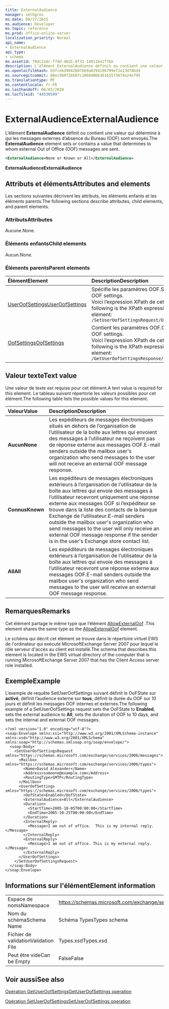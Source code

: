 ```yaml
---
title: ExternalAudience
manager: sethgros
ms.date: 09/17/2015
ms.audience: Developer
ms.topic: reference
ms.prod: office-online-server
localization_priority: Normal
api_name:
- ExternalAudience
api_type:
- schema
ms.assetid: 79dc2a4c-f7dd-46d1-8f31-149116e1f76e
description: L’élément ExternalAudience définit ou contient une valeur qui détermine à qui les messages externes d’absence du Bureau (OOF) sont envoyés.
ms.openlocfilehash: b3fcebd9042b07bb9a8294196799ef2a13d78bdd
ms.sourcegitcommit: 88ec988f2bb67c1866d06b361615f3674a24e795
ms.translationtype: MT
ms.contentlocale: fr-FR
ms.lasthandoff: 06/03/2020
ms.locfileid: "44530599"
---
```

# <a name="externalaudience"></a><span data-ttu-id="91b27-103">ExternalAudience</span><span class="sxs-lookup"><span data-stu-id="91b27-103">ExternalAudience</span></span>

<span data-ttu-id="91b27-104">L’élément **ExternalAudience** définit ou contient une valeur qui détermine à qui les messages externes d’absence du Bureau (OOF) sont envoyés.</span><span class="sxs-lookup"><span data-stu-id="91b27-104">The **ExternalAudience** element sets or contains a value that determines to whom external Out of Office (OOF) messages are sent.</span></span> 
  
```xml
<ExternalAudience>None or Known or All</ExternalAudience>
```

 <span data-ttu-id="91b27-105">**ExternalAudience**</span><span class="sxs-lookup"><span data-stu-id="91b27-105">**ExternalAudience**</span></span>
## <a name="attributes-and-elements"></a><span data-ttu-id="91b27-106">Attributs et éléments</span><span class="sxs-lookup"><span data-stu-id="91b27-106">Attributes and elements</span></span>

<span data-ttu-id="91b27-107">Les sections suivantes décrivent les attributs, les éléments enfants et les éléments parents.</span><span class="sxs-lookup"><span data-stu-id="91b27-107">The following sections describe attributes, child elements, and parent elements.</span></span>
  
### <a name="attributes"></a><span data-ttu-id="91b27-108">Attributs</span><span class="sxs-lookup"><span data-stu-id="91b27-108">Attributes</span></span>

<span data-ttu-id="91b27-109">Aucune.</span><span class="sxs-lookup"><span data-stu-id="91b27-109">None.</span></span>
  
### <a name="child-elements"></a><span data-ttu-id="91b27-110">Éléments enfants</span><span class="sxs-lookup"><span data-stu-id="91b27-110">Child elements</span></span>

<span data-ttu-id="91b27-111">Aucun.</span><span class="sxs-lookup"><span data-stu-id="91b27-111">None.</span></span>
  
### <a name="parent-elements"></a><span data-ttu-id="91b27-112">Éléments parents</span><span class="sxs-lookup"><span data-stu-id="91b27-112">Parent elements</span></span>

|<span data-ttu-id="91b27-113">**Élément**</span><span class="sxs-lookup"><span data-stu-id="91b27-113">**Element**</span></span>|<span data-ttu-id="91b27-114">**Description**</span><span class="sxs-lookup"><span data-stu-id="91b27-114">**Description**</span></span>|
|:-----|:-----|
|[<span data-ttu-id="91b27-115">UserOofSettings</span><span class="sxs-lookup"><span data-stu-id="91b27-115">UserOofSettings</span></span>](useroofsettings.md) <br/> |<span data-ttu-id="91b27-116">Spécifie les paramètres OOF.</span><span class="sxs-lookup"><span data-stu-id="91b27-116">Specifies the OOF settings.</span></span>  <br/> <span data-ttu-id="91b27-117">Voici l’expression XPath de cet élément :</span><span class="sxs-lookup"><span data-stu-id="91b27-117">The following is the XPath expression to this element:</span></span>  <br/>  `/SetUserOofSettingsRequest/UserOofSettings` <br/> |
|[<span data-ttu-id="91b27-118">OofSettings</span><span class="sxs-lookup"><span data-stu-id="91b27-118">OofSettings</span></span>](oofsettings.md) <br/> |<span data-ttu-id="91b27-119">Contient les paramètres OOF.</span><span class="sxs-lookup"><span data-stu-id="91b27-119">Contains the OOF settings.</span></span>  <br/> <span data-ttu-id="91b27-120">Voici l’expression XPath de cet élément :</span><span class="sxs-lookup"><span data-stu-id="91b27-120">The following is the XPath expression to this element:</span></span>  <br/>  `/GetUserOofSettingsResponse/OofSettings` <br/> |
   
## <a name="text-value"></a><span data-ttu-id="91b27-121">Valeur texte</span><span class="sxs-lookup"><span data-stu-id="91b27-121">Text value</span></span>

<span data-ttu-id="91b27-122">Une valeur de texte est requise pour cet élément.</span><span class="sxs-lookup"><span data-stu-id="91b27-122">A text value is required for this element.</span></span> <span data-ttu-id="91b27-123">Le tableau suivant répertorie les valeurs possibles pour cet élément.</span><span class="sxs-lookup"><span data-stu-id="91b27-123">The following table lists the possible values for this element.</span></span>
  
|<span data-ttu-id="91b27-124">**Valeur**</span><span class="sxs-lookup"><span data-stu-id="91b27-124">**Value**</span></span>|<span data-ttu-id="91b27-125">**Description**</span><span class="sxs-lookup"><span data-stu-id="91b27-125">**Description**</span></span>|
|:-----|:-----|
|<span data-ttu-id="91b27-126">**Aucun**</span><span class="sxs-lookup"><span data-stu-id="91b27-126">**None**</span></span> <br/> |<span data-ttu-id="91b27-127">Les expéditeurs de messages électroniques situés en dehors de l’organisation de l’utilisateur de la boîte aux lettres qui envoient des messages à l’utilisateur ne reçoivent pas de réponse externe aux messages OOF.</span><span class="sxs-lookup"><span data-stu-id="91b27-127">E-mail senders outside the mailbox user's organization who send messages to the user will not receive an external OOF message response.</span></span>  <br/> |
|<span data-ttu-id="91b27-128">**Connus**</span><span class="sxs-lookup"><span data-stu-id="91b27-128">**Known**</span></span> <br/> |<span data-ttu-id="91b27-129">Les expéditeurs de messages électroniques extérieurs à l’organisation de l’utilisateur de la boîte aux lettres qui envoie des messages à l’utilisateur recevront uniquement une réponse externe aux messages OOF si l’expéditeur se trouve dans la liste des contacts de la banque Exchange de l’utilisateur.</span><span class="sxs-lookup"><span data-stu-id="91b27-129">E-mail senders outside the mailbox user's organization who send messages to the user will only receive an external OOF message response if the sender is in the user's Exchange store contact list.</span></span>  <br/> |
|<span data-ttu-id="91b27-130">**All**</span><span class="sxs-lookup"><span data-stu-id="91b27-130">**All**</span></span> <br/> |<span data-ttu-id="91b27-131">Les expéditeurs de messages électroniques extérieurs à l’organisation de l’utilisateur de la boîte aux lettres qui envoie des messages à l’utilisateur recevront une réponse externe aux messages OOF.</span><span class="sxs-lookup"><span data-stu-id="91b27-131">E-mail senders outside the mailbox user's organization who send messages to the user will receive an external OOF message response.</span></span>  <br/> |
   
## <a name="remarks"></a><span data-ttu-id="91b27-132">Remarques</span><span class="sxs-lookup"><span data-stu-id="91b27-132">Remarks</span></span>

<span data-ttu-id="91b27-133">Cet élément partage le même type que l’élément [AllowExternalOof](allowexternaloof.md) .</span><span class="sxs-lookup"><span data-stu-id="91b27-133">This element shares the same type as the [AllowExternalOof](allowexternaloof.md) element.</span></span> 
  
<span data-ttu-id="91b27-134">Le schéma qui décrit cet élément se trouve dans le répertoire virtuel EWS de l'ordinateur qui exécute MicrosoftExchange Server 2007 pour lequel le rôle serveur d'accès au client est installé.</span><span class="sxs-lookup"><span data-stu-id="91b27-134">The schema that describes this element is located in the EWS virtual directory of the computer that is running MicrosoftExchange Server 2007 that has the Client Access server role installed.</span></span>
  
## <a name="example"></a><span data-ttu-id="91b27-135">Exemple</span><span class="sxs-lookup"><span data-stu-id="91b27-135">Example</span></span>

<span data-ttu-id="91b27-136">L’exemple de requête SetUserOofSettings suivant définit le OoFState sur **activé**, définit l’audience externe sur **tous**, définit la durée du OOF sur 10 jours et définit les messages OOF internes et externes.</span><span class="sxs-lookup"><span data-stu-id="91b27-136">The following example of a SetUserOofSettings request sets the OoFState to **Enabled**, sets the external audience to **All**, sets the duration of OOF to 10 days, and sets the internal and external OOF messages.</span></span>
  
```
<?xml version="1.0" encoding="utf-8"?>
<soap:Envelope xmlns:xsi="http://www.w3.org/2001/XMLSchema-instance" xmlns:xsd="http://www.w3.org/2001/XMLSchema" xmlns:soap="http://schemas.xmlsoap.org/soap/envelope/">
  <soap:Body>
    <SetUserOofSettingsRequest xmlns="https://schemas.microsoft.com/exchange/services/2006/messages">
      <Mailbox xmlns="https://schemas.microsoft.com/exchange/services/2006/types">
        <Name>David Alexander</Name>
        <Address>someone@example.com</Address>
        <RoutingType>SMTP</RoutingType>
      </Mailbox>
      <UserOofSettings xmlns="https://schemas.microsoft.com/exchange/services/2006/types">
        <OofState>Enabled</OofState>
        <ExternalAudience>All</ExternalAudience>
        <Duration>
          <StartTime>2005-10-05T00:00:00</StartTime>
          <EndTime>2005-10-25T00:00:00</EndTime>
        </Duration>
        <InternalReply>
          <Message>I am out of office.  This is my internal reply.</Message>
        </InternalReply>
        <ExternalReply>
          <Message>I am out of office. This is my external reply.</Message>
        </ExternalReply>
      </UserOofSettings>
    </SetUserOofSettingsRequest>
  </soap:Body>
</soap:Envelope>
```

## <a name="element-information"></a><span data-ttu-id="91b27-137">Informations sur l'élément</span><span class="sxs-lookup"><span data-stu-id="91b27-137">Element information</span></span>

|||
|:-----|:-----|
|<span data-ttu-id="91b27-138">Espace de noms</span><span class="sxs-lookup"><span data-stu-id="91b27-138">Namespace</span></span>  <br/> |https://schemas.microsoft.com/exchange/services/2006/types  <br/> |
|<span data-ttu-id="91b27-139">Nom du schéma</span><span class="sxs-lookup"><span data-stu-id="91b27-139">Schema Name</span></span>  <br/> |<span data-ttu-id="91b27-140">Schéma Types</span><span class="sxs-lookup"><span data-stu-id="91b27-140">Types schema</span></span>  <br/> |
|<span data-ttu-id="91b27-141">Fichier de validation</span><span class="sxs-lookup"><span data-stu-id="91b27-141">Validation File</span></span>  <br/> |<span data-ttu-id="91b27-142">Types.xsd</span><span class="sxs-lookup"><span data-stu-id="91b27-142">Types.xsd</span></span>  <br/> |
|<span data-ttu-id="91b27-143">Peut être vide</span><span class="sxs-lookup"><span data-stu-id="91b27-143">Can be Empty</span></span>  <br/> |<span data-ttu-id="91b27-144">False</span><span class="sxs-lookup"><span data-stu-id="91b27-144">False</span></span>  <br/> |
   
## <a name="see-also"></a><span data-ttu-id="91b27-145">Voir aussi</span><span class="sxs-lookup"><span data-stu-id="91b27-145">See also</span></span>



[<span data-ttu-id="91b27-146">Opération GetUserOofSettings</span><span class="sxs-lookup"><span data-stu-id="91b27-146">GetUserOofSettings operation</span></span>](getuseroofsettings-operation.md)
  
[<span data-ttu-id="91b27-147">Opération SetUserOofSettings</span><span class="sxs-lookup"><span data-stu-id="91b27-147">SetUserOofSettings operation</span></span>](setuseroofsettings-operation.md)

